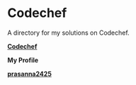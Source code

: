 <h1>Codechef</h1>

A directory for my solutions on Codechef.

**[Codechef](https://www.codechef.com)**

**My Profile**

**[prasanna2425](https://www.codechef.com/users/prasanna2425)**
